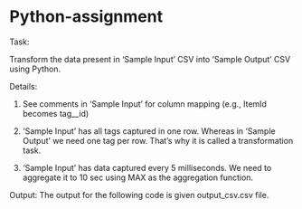 # Python-assignment
Task:

Transform the data present in ‘Sample Input’ CSV into ‘Sample Output’ CSV using
Python.

Details:

1. See comments in ‘Sample Input’ for column mapping (e.g., ItemId becomes
tag__id)

2. ‘Sample Input’ has all tags captured in one row. Whereas in ‘Sample Output’ we
need one tag per row. That’s why it is called a transformation task.

3. ‘Sample Input’ has data captured every 5 milliseconds. We need to aggregate it
to 10 sec using MAX as the aggregation function.

Output: The output for the following code is given output_csv.csv file.
